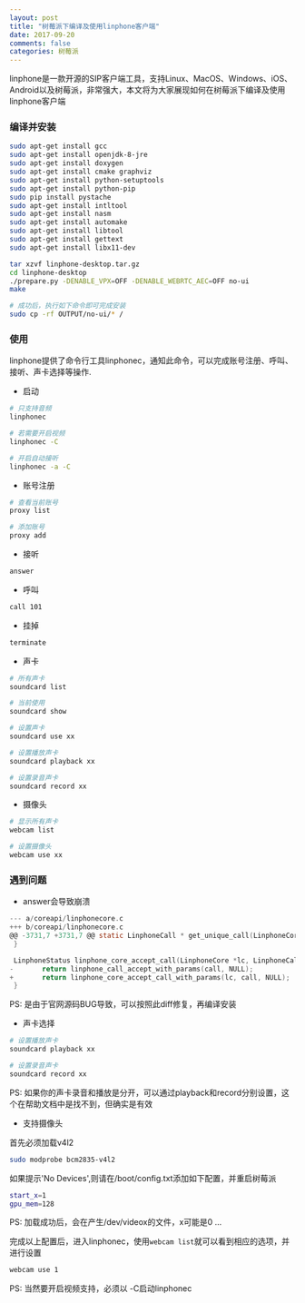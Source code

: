 ```yaml
---
layout: post
title: "树莓派下编译及使用linphone客户端"
date: 2017-09-20
comments: false
categories: 树莓派
---
```


linphone是一款开源的SIP客户端工具，支持Linux、MacOS、Windows、iOS、Android以及树莓派，非常强大，本文将为大家展现如何在树莓派下编译及使用linphone客户端

### 编译并安装

```bash
sudo apt-get install gcc
sudo apt-get install openjdk-8-jre
sudo apt-get install doxygen
sudo apt-get install cmake graphviz
sudo apt-get install python-setuptools
sudo apt-get install python-pip
sudo pip install pystache
sudo apt-get install intltool
sudo apt-get install nasm
sudo apt-get install automake
sudo apt-get install libtool
sudo apt-get install gettext
sudo apt-get install libx11-dev

tar xzvf linphone-desktop.tar.gz
cd linphone-desktop
./prepare.py -DENABLE_VPX=OFF -DENABLE_WEBRTC_AEC=OFF no-ui
make

# 成功后，执行如下命令即可完成安装
sudo cp -rf OUTPUT/no-ui/* /
```

### 使用

linphone提供了命令行工具linphonec，通知此命令，可以完成账号注册、呼叫、接听、声卡选择等操作.

* 启动

```bash
# 只支持音频
linphonec

# 若需要开启视频
linphonec -C

# 开启自动接听
linphonec -a -C
```

* 账号注册

```bash
# 查看当前账号
proxy list

# 添加账号
proxy add
```

* 接听

```bash
answer
```

* 呼叫

```bash
call 101
```

* 挂掉

```bash
terminate
```

* 声卡

```bash
# 所有声卡
soundcard list

# 当前使用
soundcard show

# 设置声卡
soundcard use xx

# 设置播放声卡
soundcard playback xx

# 设置录音声卡
soundcard record xx 
```

* 摄像头

```bash
# 显示所有声卡
webcam list

# 设置摄像头
webcam use xx
```

### 遇到问题

* answer会导致崩溃

```c
--- a/coreapi/linphonecore.c
+++ b/coreapi/linphonecore.c
@@ -3731,7 +3731,7 @@ static LinphoneCall * get_unique_call(LinphoneCore *lc) {
 }

 LinphoneStatus linphone_core_accept_call(LinphoneCore *lc, LinphoneCall *call) {
-       return linphone_call_accept_with_params(call, NULL);
+       return linphone_core_accept_call_with_params(lc, call, NULL);
 }
```
PS: 是由于官网源码BUG导致，可以按照此diff修复，再编译安装

* 声卡选择

```bash
# 设置播放声卡
soundcard playback xx

# 设置录音声卡
soundcard record xx
```
PS: 如果你的声卡录音和播放是分开，可以通过playback和record分别设置，这个在帮助文档中是找不到，但确实是有效

* 支持摄像头

首先必须加载v4l2

```bash
sudo modprobe bcm2835-v4l2
```
如果提示'No Devices',则请在/boot/config.txt添加如下配置，并重启树莓派

```bash
start_x=1
gpu_mem=128
```
PS: 加载成功后，会在产生/dev/videox的文件，x可能是0 ...

完成以上配置后，进入linphonec，使用`webcam list`就可以看到相应的选项，并进行设置

```bash
webcam use 1
```
PS: 当然要开启视频支持，必须以 -C启动linphonec
